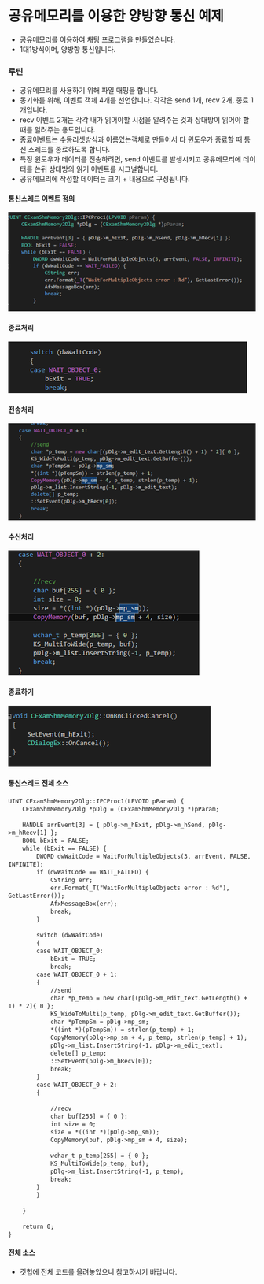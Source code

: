# 공유메모리를 이용한 양방향 통신 예제

* 공유메모리를 이용하여 채팅 프로그램을 만들었습니다.
* 1대1방식이며, 양방향 통신입니다.


### 루틴

* 공유메모리를 사용하기 위해 파일 매핑을 합니다.
* 동기화를 위해, 이벤트 객체 4개를 선언합니다. 각각은 send 1개, recv 2개, 종료 1개입니다.
* recv 이벤트 2개는 각각 내가 읽어야할 시점을 알려주는 것과 상대방이 읽어야 할 때를 알려주는 용도입니다.
* 종료이벤트는 수동리셋방식과 이름있는객체로 만들어서 타 윈도우가 종료할 때 통신 스레드를 종료하도록 합니다.
* 특정 윈도우가 데이터를 전송하려면, send 이벤트를 발생시키고 공유메모리에 데이터를 쓴뒤 상대방의 읽기 이벤트를 시그널합니다.
* 공유메모리에 작성할 데이터는 크기 + 내용으로 구성됩니다.

#### 통신스레드 이벤트 정의  

![](../../images/Dupcommunication_BySharedMem/1.PNG)

#### 종료처리

![](../../images/Dupcommunication_BySharedMem/2.PNG)

#### 전송처리

![](../../images/Dupcommunication_BySharedMem/3.PNG)

#### 수신처리

![](../../images/Dupcommunication_BySharedMem/4.PNG)

#### 종료하기

![](../../images/Dupcommunication_BySharedMem/5.PNG)

#### 통신스레드 전체 소스

```
UINT CExamShmMemory2Dlg::IPCProc1(LPVOID pParam) {
	CExamShmMemory2Dlg *pDlg = (CExamShmMemory2Dlg *)pParam;

	HANDLE arrEvent[3] = { pDlg->m_hExit, pDlg->m_hSend, pDlg->m_hRecv[1] };
	BOOL bExit = FALSE;
	while (bExit == FALSE) {
		DWORD dwWaitCode = WaitForMultipleObjects(3, arrEvent, FALSE, INFINITE);
		if (dwWaitCode == WAIT_FAILED) {
			CString err;
			err.Format(_T("WaitForMultipleObjects error : %d"), GetLastError());
			AfxMessageBox(err);
			break;
		}

		switch (dwWaitCode)
		{
		case WAIT_OBJECT_0:
			bExit = TRUE;
			break;
		case WAIT_OBJECT_0 + 1:
		{
			//send
			char *p_temp = new char[(pDlg->m_edit_text.GetLength() + 1) * 2]{ 0 };
			KS_WideToMulti(p_temp, pDlg->m_edit_text.GetBuffer());
			char *pTempSm = pDlg->mp_sm;
			*((int *)(pTempSm)) = strlen(p_temp) + 1;
			CopyMemory(pDlg->mp_sm + 4, p_temp, strlen(p_temp) + 1);
			pDlg->m_list.InsertString(-1, pDlg->m_edit_text);
			delete[] p_temp;
			::SetEvent(pDlg->m_hRecv[0]);
			break;
		}
		case WAIT_OBJECT_0 + 2:
		{

			//recv
			char buf[255] = { 0 };
			int size = 0;
			size = *((int *)(pDlg->mp_sm));
			CopyMemory(buf, pDlg->mp_sm + 4, size);

			wchar_t p_temp[255] = { 0 };
			KS_MultiToWide(p_temp, buf);
			pDlg->m_list.InsertString(-1, p_temp);
			break;
		}
		}

	}

	return 0;
}
```

#### 전체 소스
* 깃헙에 전체 코드를 올려놓았으니 참고하시기 바랍니다.
